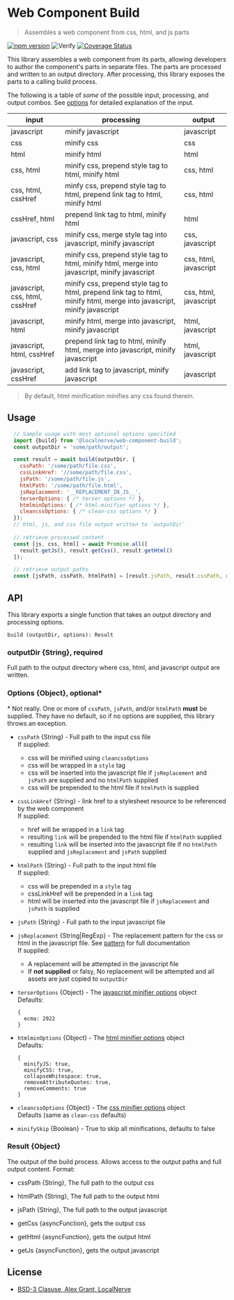 # Web Component Build

> Assembles a web component from css, html, and js parts

[![npm version](https://badge.fury.io/js/@localnerve%2Fweb-component-build.svg)](https://badge.fury.io/js/@localnerve%2Fweb-component-build)
![Verify](https://github.com/localnerve/web-component-build/workflows/Verify/badge.svg)
[![Coverage Status](https://coveralls.io/repos/github/localnerve/web-component-build/badge.svg?branch=main)](https://coveralls.io/github/localnerve/web-component-build?branch=main)

This library assembles a web component from its parts, allowing developers to author the component's parts in separate files. The parts are processed and written to an output directory. After processing, this library exposes the parts to a calling build process.  

The following is a table of _some_ of the possible input, processing, and output combos. See [options](#options) for detailed explanation of the input.

| input | processing | output |
| ----- | ---------- | ------ |
| javascript | minify javascript | javascript |
| css | minify css | css |
| html | minify html | html |
| css, html | minify css, prepend style tag to html, minify html | css, html |
| css, html, cssHref | minfy css, prepend style tag to html, prepend link tag to html, minify html | css, html |
| cssHref, html | prepend link tag to html, minify html | html |
| javascript, css | minify css, merge style tag into javascript, minify javascript | css, javascript |
| javascript, css, html | minify css, prepend style tag to html, minify html, merge into javascript, minify javascript | css, html, javascript |
| javascript, css, html, cssHref | minify css, prepend style tag to html, prepend link tag to html, minify html, merge into javascript, minify javascript | css, html, javascript |
| javascript, html | minify html, merge into javascript, minify javascript | html, javascript |
| javascript, html, cssHref | prepend link tag to html, minify html, merge into javascript, minify javascript | html, javascript |
| javascript, cssHref | add link tag to javascript, minify javascript | javascript |

> By default, html minification minifies any css found therein.

## Usage

```javascript
  // Sample usage with most optional options specified
  import {build} from '@localnerve/web-component-build';
  const outputDir = 'some/path/output';

  const result = await build(outputDir, {
    cssPath: '/some/path/file.css',
    cssLinkHref: '//some/path/file.css',
    jsPath: '/some/path/file.js',
    htmlPath: '/some/path/file.html',
    jsReplacement: '__REPLACEMENT_IN_JS__',
    terserOptions: { /* terser options */ },
    htmlminOptions: { /* html-minifier options */ },
    cleancssOptions: { /* clean-css options */ }
  });
  // html, js, and css file output written to `outputDir`
  
  // retrieve processed content
  const [js, css, html] = await Promise.all([
    result.getJs(), result.getCss(), result.getHtml()
  ]);

  // retrieve output paths
  const [jsPath, cssPath, htmlPath] = [result.jsPath, result.cssPath, result.htmlPath];
```

## API
This library exports a single function that takes an output directory and processing options.
```
build (outputDir, options): Result
```

### outputDir {String}, required
Full path to the output directory where css, html, and javascript output are written.

### Options {Object}, optional*
\* Not really. One or more of `cssPath`, `jsPath`, and/or `htmlPath` **must** be supplied. They have no default, so if no options are supplied, this library throws an exception.  

* `cssPath` {String} - Full path to the input css file  
  If supplied:  
    + css will be minified using `cleancssOptions`
    + css will be wrapped in a `style` tag
    + css will be inserted into the javascript file if `jsReplacement` and `jsPath` are supplied and no `htmlPath` supplied
    + css will be prepended to the html file if `htmlPath` is supplied
  
* `cssLinkHref` {String} - link href to a stylesheet resource to be referenced by the web component  
  If supplied:
    + href will be wrapped in a `link` tag
    + resulting `link` will be prepended to the html file if `htmlPath` supplied
    + resulting `link` will be inserted into the javascript file if no `htmlPath` supplied and `jsReplacement` and `jsPath` supplied  
  
* `htmlPath` {String} - Full path to the input html file  
  If supplied:  
    + css will be prepended in a `style` tag
    + cssLinkHref will be prepended in a `link` tag
    + html will be inserted into the javascript file if `jsReplacement` and `jsPath` is supplied  
  
* `jsPath` {String} - Full path to the input javascript file
* `jsReplacement` {String|RegExp} - The replacement pattern for the css or html in the javascript file. See [pattern](https://developer.mozilla.org/en-US/docs/Web/JavaScript/Reference/Global_Objects/String/replace#pattern) for full documentation  
  If supplied:
    + A replacement will be attempted in the javascript file
    + If **not supplied** or falsy, No replacement will be attempted and all assets are just copied to `outputDir`  
  
* `terserOptions` {Object} - The [javascript minifier options](https://github.com/terser/terser/blob/master/README.md#minify-options) object  
  Defaults:
  ```
  {
    ecma: 2022
  }
  ```  
  
* `htmlminOptions` {Object} - The [html minifier options](https://github.com/kangax/html-minifier/blob/gh-pages/README.md#options-quick-reference) object  
  Defaults:  
  ```
  {
    minifyJS: true,
    minifyCSS: true,
    collapseWhitespace: true,
    removeAttributeQuotes: true,
    removeComments: true
  }
  ```  
  
* `cleancssOptions` {Object} - The [css minifier options](https://github.com/clean-css/clean-css/blob/master/README.md#constructor-options) object  
  Defaults (same as `clean-css` defaults)  
  
* `minifySkip` {Boolean} - True to skip all minifications, defaults to false  

### Result {Object}
The output of the build process. Allows access to the output paths and full output content. Format:  
  
  + cssPath {String}, The full path to the output css  
  
  + htmlPath {String}, The full path to the output html  
  
  + jsPath {String}, The full path to the output javascript  
  
  + getCss {asyncFunction}, gets the output css  
  
  + getHtml {asyncFunction}, gets the output html  
  
  + getJs {asyncFunction}, gets the output javascript  
  
## License
  * [BSD-3 Clasuse, Alex Grant, LocalNerve](LICENSE.md)